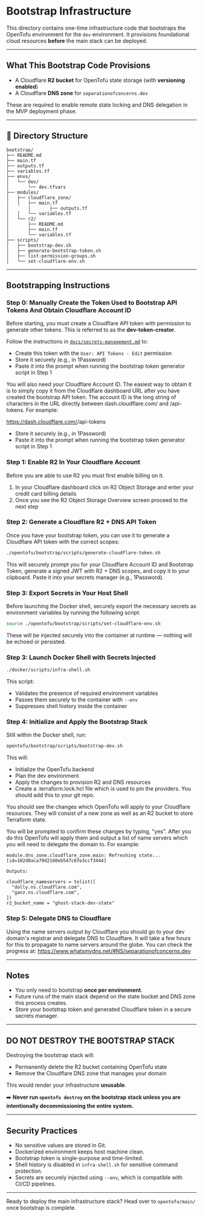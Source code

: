 
# Bootstrap Infrastructure

This directory contains one-time infrastructure code that bootstraps the OpenTofu environment for the `dev` environment. It provisions foundational cloud resources **before** the main stack can be deployed.

---

## What This Bootstrap Code Provisions

- A Cloudflare **R2 bucket** for OpenTofu state storage (with **versioning enabled**)
- A Cloudflare **DNS zone** for `separationofconcerns.dev`

These are required to enable remote state locking and DNS delegation in the MVP deployment phase.

---

## 📁 Directory Structure

```
bootstrap/
├── README.md
├── main.tf
├── outputs.tf
├── variables.tf
├── envs/
│   └── dev/
│       └── dev.tfvars
├── modules/
│   ├── cloudflare_zone/
│   │   ├── main.tf
|		|		├── outputs.tf
│   │   └── variables.tf
│   └── r2/
│       ├── README.md
│       ├── main.tf
│       └── variables.tf
├── scripts/
│   ├── bootstrap-dev.sh
│   ├── generate-bootstrap-token.sh
│   ├── list-permission-groups.sh
│   └── set-cloudflare-env.sh
```

---

## Bootstrapping Instructions

### Step 0: Manually Create the Token Used to Bootstrap API Tokens And Obtain Cloudflare Account ID

Before starting, you must create a Cloudflare API token with permission to generate other tokens. This is referred to as the **dev-token-creator**.

Follow the instructions in [`docs/secrets-management.md`](../../docs/secrets-management.md#manual-creation-instructions) to:

- Create this token with the `User: API Tokens - Edit` permission
- Store it securely (e.g., in 1Password)
- Paste it into the prompt when running the bootstrap token generator script in Step 1

You will also need your Cloudflare Account ID. The easiest way to obtain it is to simply copy it from the Cloudflare dashboard URL after you have created the bootstrap API token. The account ID is the long string of characters in the URL directly between dash.cloudflare.com/ and /api-tokens. For example:

https://dash.cloudflare.com/<CLOUDFLARE ACCOUNT ID>/api-tokens

- Store it securely (e.g., in 1Password)
- Paste it into the prompt when running the bootstrap token generator script in Step 1

### Step 1: Enable R2 In Your Cloudflare Account

Before you are able to use R2 you must first enable billing on it. 

1. In your Cloudflare dashboard click on R2 Object Storage and enter your credit card billing details 
2. Once you see the R2 Object Storage Overview screen proceed to the next step

### Step 2: Generate a Cloudflare R2 + DNS API Token

Once you have your bootstrap token, you can use it to generate a Cloudflare API token with the correct scopes:

```bash
./opentofu/bootstrap/scripts/generate-cloudflare-token.sh
```

This will securely prompt you for your Cloudflare Account ID and Bootstrap Token, generate a signed JWT with R2 + DNS scopes, and copy it to your clipboard. Paste it into your secrets manager (e.g., 1Password).

### Step 3: Export Secrets in Your Host Shell

Before launching the Docker shell, securely export the necessary secrets as environment variables by running the following script:

```bash
source ./opentofu/bootstrap/scripts/set-cloudflare-env.sh
```

These will be injected securely into the container at runtime — nothing will be echoed or persisted.

### Step 3: Launch Docker Shell with Secrets Injected

```bash
./docker/scripts/infra-shell.sh
```

This script:
- Validates the presence of required environment variables
- Passes them securely to the container with `--env`
- Suppresses shell history inside the container

### Step 4: Initialize and Apply the Bootstrap Stack

Still within the Docker shell, run:

```bash
opentofu/bootstrap/scripts/bootstrap-dev.sh
```

This will:
- Initialize the OpenTofu backend
- Plan the dev environment
- Apply the changes to provision R2 and DNS resources
- Create a .terraform.lock.hcl file which is used to pin the providers. You should add this to your git repo. 

You should see the changes which OpenTofu will apply to your Cloudflare resources. They will consist of a new zone as well as an R2 bucket to store Terraform state. 

You will be prompted to confirm these changes by typing, "yes". After you do this OpenTofu will apply them and output a list of name servers which you will need to delegate the domain to. For example:

```module.state_bucket.cloudflare_r2_bucket.state: Refreshing state... [id=ghost-stack-dev-state]
module.dns_zone.cloudflare_zone.main: Refreshing state... [id=102d0aca79d2160eb547c6fe3ccf3444]

Outputs:

cloudflare_nameservers = tolist([
  "dolly.ns.cloudflare.com",
  "ganz.ns.cloudflare.com",
])
r2_bucket_name = "ghost-stack-dev-state"
```

### Step 5: Delegate DNS to Cloudflare

Using the name servers output by Cloudflare you should go to your dev domain's registrar and delegate DNS to Cloudflare. It will take a few hours for this to propagate to name servers around the globe. You can check the progress at: https://www.whatsmydns.net/#NS/separationofconcerns.dev 

---

## Notes

- You only need to bootstrap **once per environment**.
- Future runs of the main stack depend on the state bucket and DNS zone this process creates.
- Store your bootstrap token and generated Cloudflare token in a secure secrets manager.

---

## DO NOT DESTROY THE BOOTSTRAP STACK

Destroying the bootstrap stack will:
- Permanently delete the R2 bucket containing OpenTofu state
- Remove the Cloudflare DNS zone that manages your domain

This would render your infrastructure **unusable**.

➡️ **Never run `opentofu destroy` on the bootstrap stack unless you are intentionally decommissioning the entire system.**

---

## Security Practices

- No sensitive values are stored in Git.
- Dockerized environment keeps host machine clean.
- Bootstrap token is single-purpose and time-limited.
- Shell history is disabled in `infra-shell.sh` for sensitive command protection.
- Secrets are securely injected using `--env`, which is compatible with CI/CD pipelines.

---

Ready to deploy the main infrastructure stack? Head over to `opentofu/main/` once bootstrap is complete.
